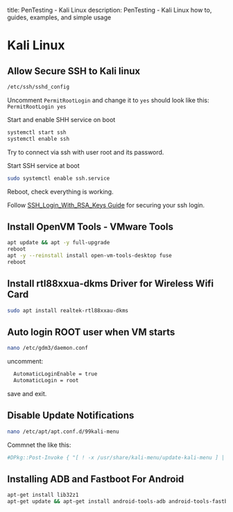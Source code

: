 title: PenTesting - Kali Linux
description: PenTesting - Kali Linux how to, guides, examples, and simple usage

# Kali Linux

## Allow Secure SSH to Kali linux

```bash
/etc/ssh/sshd_config
```

Uncomment `PermitRootLogin` and change it to `yes` should look like this:
`PermitRootLogin yes`

Start and enable SHH service on boot

```bash
systemctl start ssh
systemctl enable ssh
```

Try to connect via ssh with user root and its password.

Start SSH service at boot

```bash
sudo systemctl enable ssh.service
```

Reboot, check everything is working.

Follow [SSH_Login_With_RSA_Keys Guide](https://3os.org/en-US/#!pages/linux/general/general.md#SSH_Login_With_RSA_Keys) for securing your ssh login.

## Install OpenVM Tools - VMware Tools

```bash
apt update && apt -y full-upgrade
reboot
apt -y --reinstall install open-vm-tools-desktop fuse
reboot
```

## Install rtl88xxua-dkms Driver for Wireless Wifi Card

```bash
sudo apt install realtek-rtl88xxau-dkms
```

## Auto login ROOT user when VM starts

```bash
nano /etc/gdm3/daemon.conf
```

uncomment:

```bash
  AutomaticLoginEnable = true
  AutomaticLogin = root
```

save and exit.

## Disable Update Notifications

```bash
nano /etc/apt/apt.conf.d/99kali-menu
```

Commnet the like this:

```bash
#DPkg::Post-Invoke { "[ ! -x /usr/share/kali-menu/update-kali-menu ] || /usr/share/kali-menu/update-kali-menu wait_dpkg"; }
```

## Installing ADB and Fastboot For Android

```bash
apt-get install lib32z1
apt-get update && apt-get install android-tools-adb android-tools-fastboot
```